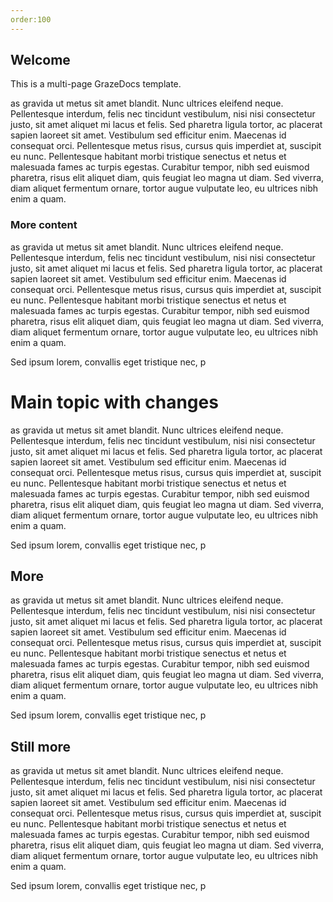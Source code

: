 ```yaml
---
order:100
---
```

## Welcome

This is a multi-page GrazeDocs template.

as gravida ut metus sit amet blandit. Nunc ultrices eleifend neque. Pellentesque interdum, felis nec tincidunt vestibulum, nisi nisi consectetur justo, sit amet aliquet mi lacus et felis. Sed pharetra ligula tortor, ac placerat sapien laoreet sit amet. Vestibulum sed efficitur enim. Maecenas id consequat orci. Pellentesque metus risus, cursus quis imperdiet at, suscipit eu nunc. Pellentesque habitant morbi tristique senectus et netus et malesuada fames ac turpis egestas. Curabitur tempor, nibh sed euismod pharetra, risus elit aliquet diam, quis feugiat leo magna ut diam. Sed viverra, diam aliquet fermentum ornare, tortor augue vulputate leo, eu ultrices nibh enim a quam.

### More content

as gravida ut metus sit amet blandit. Nunc ultrices eleifend neque. Pellentesque interdum, felis nec tincidunt vestibulum, nisi nisi consectetur justo, sit amet aliquet mi lacus et felis. Sed pharetra ligula tortor, ac placerat sapien laoreet sit amet. Vestibulum sed efficitur enim. Maecenas id consequat orci. Pellentesque metus risus, cursus quis imperdiet at, suscipit eu nunc. Pellentesque habitant morbi tristique senectus et netus et malesuada fames ac turpis egestas. Curabitur tempor, nibh sed euismod pharetra, risus elit aliquet diam, quis feugiat leo magna ut diam. Sed viverra, diam aliquet fermentum ornare, tortor augue vulputate leo, eu ultrices nibh enim a quam.

Sed ipsum lorem, convallis eget tristique nec, p

# Main topic with changes

as gravida ut metus sit amet blandit. Nunc ultrices eleifend neque. Pellentesque interdum, felis nec tincidunt vestibulum, nisi nisi consectetur justo, sit amet aliquet mi lacus et felis. Sed pharetra ligula tortor, ac placerat sapien laoreet sit amet. Vestibulum sed efficitur enim. Maecenas id consequat orci. Pellentesque metus risus, cursus quis imperdiet at, suscipit eu nunc. Pellentesque habitant morbi tristique senectus et netus et malesuada fames ac turpis egestas. Curabitur tempor, nibh sed euismod pharetra, risus elit aliquet diam, quis feugiat leo magna ut diam. Sed viverra, diam aliquet fermentum ornare, tortor augue vulputate leo, eu ultrices nibh enim a quam.

Sed ipsum lorem, convallis eget tristique nec, p

## More

as gravida ut metus sit amet blandit. Nunc ultrices eleifend neque. Pellentesque interdum, felis nec tincidunt vestibulum, nisi nisi consectetur justo, sit amet aliquet mi lacus et felis. Sed pharetra ligula tortor, ac placerat sapien laoreet sit amet. Vestibulum sed efficitur enim. Maecenas id consequat orci. Pellentesque metus risus, cursus quis imperdiet at, suscipit eu nunc. Pellentesque habitant morbi tristique senectus et netus et malesuada fames ac turpis egestas. Curabitur tempor, nibh sed euismod pharetra, risus elit aliquet diam, quis feugiat leo magna ut diam. Sed viverra, diam aliquet fermentum ornare, tortor augue vulputate leo, eu ultrices nibh enim a quam.

Sed ipsum lorem, convallis eget tristique nec, p

## Still more

as gravida ut metus sit amet blandit. Nunc ultrices eleifend neque. Pellentesque interdum, felis nec tincidunt vestibulum, nisi nisi consectetur justo, sit amet aliquet mi lacus et felis. Sed pharetra ligula tortor, ac placerat sapien laoreet sit amet. Vestibulum sed efficitur enim. Maecenas id consequat orci. Pellentesque metus risus, cursus quis imperdiet at, suscipit eu nunc. Pellentesque habitant morbi tristique senectus et netus et malesuada fames ac turpis egestas. Curabitur tempor, nibh sed euismod pharetra, risus elit aliquet diam, quis feugiat leo magna ut diam. Sed viverra, diam aliquet fermentum ornare, tortor augue vulputate leo, eu ultrices nibh enim a quam.

Sed ipsum lorem, convallis eget tristique nec, p